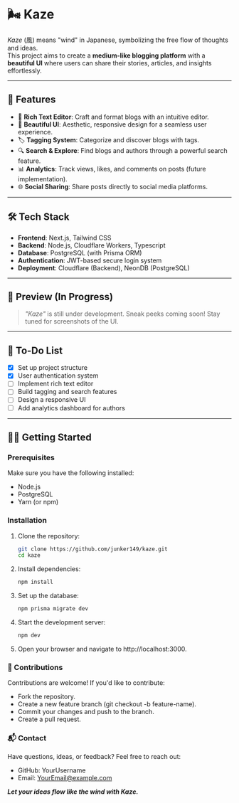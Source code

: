 # 🌬️ Kaze  

*Kaze* (風) means "wind" in Japanese, symbolizing the free flow of thoughts and ideas.  
This project aims to create a **medium-like blogging platform** with a **beautiful UI** where users can share their stories, articles, and insights effortlessly.  

---

## 🚀 Features  

- 📝 **Rich Text Editor**: Craft and format blogs with an intuitive editor.  
- 🎨 **Beautiful UI**: Aesthetic, responsive design for a seamless user experience.  
- 🏷️ **Tagging System**: Categorize and discover blogs with tags.  
- 🔍 **Search & Explore**: Find blogs and authors through a powerful search feature.  
- 📊 **Analytics**: Track views, likes, and comments on posts (future implementation).  
- 🌐 **Social Sharing**: Share posts directly to social media platforms.  

---

## 🛠️ Tech Stack  

- **Frontend**: Next.js, Tailwind CSS  
- **Backend**: Node.js, Cloudflare Workers, Typescript  
- **Database**: PostgreSQL (with Prisma ORM)  
- **Authentication**: JWT-based secure login system  
- **Deployment**: Cloudflare (Backend), NeonDB (PostgreSQL)  

---

## 📸 Preview (In Progress)  

> _"Kaze"_ is still under development. Sneak peeks coming soon! Stay tuned for screenshots of the UI.  

---

## 🧩 To-Do List  

- [x] Set up project structure  
- [x] User authentication system  
- [ ] Implement rich text editor  
- [ ] Build tagging and search features  
- [ ] Design a responsive UI  
- [ ] Add analytics dashboard for authors  

---

## 👨‍💻 Getting Started  

### Prerequisites  
Make sure you have the following installed:  
- Node.js  
- PostgreSQL  
- Yarn (or npm)  

### Installation  
1. Clone the repository:  
   ```bash
   git clone https://github.com/junker149/kaze.git
   cd kaze
2. Install dependencies:
   ```bash
   npm install
3. Set up the database:
   ```bash
   npm prisma migrate dev  
4. Start the development server:
   ```bash
   npm dev
5. Open your browser and navigate to http://localhost:3000.

### 🌟 Contributions
Contributions are welcome! If you'd like to contribute:

- Fork the repository.
- Create a new feature branch (git checkout -b feature-name).
- Commit your changes and push to the branch.
- Create a pull request.

### 📬 Contact
Have questions, ideas, or feedback? Feel free to reach out:

- GitHub: YourUsername
- Email: YourEmail@example.com

***Let your ideas flow like the wind with Kaze.***
